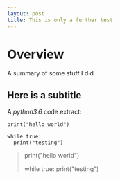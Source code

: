 ```yaml
---
layout: post
title: This is only a further test
---
```


# Overview
A summary of some stuff I did.

## Here is a subtitle
A *python3.6* code extract:

```
print("hello world")

while true:
  print("testing")
```

> print("hello world")
>
> while true:
>   print("testing")
